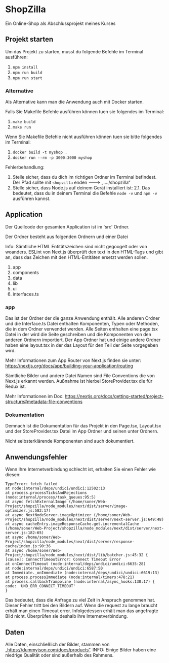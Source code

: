 # ShopZilla

Ein Online-Shop als Abschlussprojekt meines Kurses

## Projekt starten

Um das Projekt zu starten, musst du folgende Befehle im Terminal ausführen:

1. `npm install`
2. `npm run build`
3. `npm run start`

### Alternative

Als Alternative kann man die Anwendung auch mit Docker starten.

Falls Sie Makefile Befehle ausführen können tuen sie folgendes im Terminal:

1. `make build`
2. `make run`

Wenn Sie Makefile Befehle nicht ausführen können tuen sie bitte folgendes im Terminal:

1. `docker build -t myshop .`
2. `docker run --rm -p 3000:3000 myshop`

Fehlerbehandlung:

1. Stelle sicher, dass du dich im richtigen Ordner im Terminal befindest. Der Pfad sollte mit `shopzilla` enden ---> „..../shopzilla“
2. Stelle sicher, dass Node.js auf deinem Gerät installiert ist:
   2.1. Das bedeutet, dass du in deinem Terminal die Befehle `node -v` und `npm -v` ausführen kannst.

## Application

Der Quellcode der gesamten Application ist im 'src' Ordner.

Der Ordner besteht aus folgenden Ordnern und einer Datei

Info: Sämtliche HTML Entitätszeichen sind nicht gegoogelt oder von woanders. ESLint von Next.js
überprüft den text in den HTML-Tags und gibt an, dass das Zeichen mit den HTML-Entitäten ersetzt werden sollen.

1. app
2. components
3. data
4. lib
5. ui
6. interfaces.ts

### app

Das ist der Ordner der die ganze Anwendung enthält. Alle anderen Ordner und die Interface.ts Datei enthalten Komponenten, Typen oder Methoden, die in dem Ordner verwendet werden.
Alle Seiten enthalten eine page.tsx Datei in der wird die Seite geschreiben und die Komponenten von den anderen Ordnern importiert. Der App Ordner hat und einige andere Ordner haben eine layout.tsx in der das Layout für den Teil der Seite vorgegeben wird.

Mehr Informationen zum App Router von Next.js finden sie unter: https://nextjs.org/docs/app/building-your-application/routing

Sämtliche Bilder und andere Datei Namen sind File Conventions die von Next.js erkannt werden. Außnahme ist hierbei StoreProvider.tsx die für Redux ist.

Mehr Informationen im Doc: https://nextjs.org/docs/getting-started/project-structure#metadata-file-conventions

### Dokumentation

Demnach ist die Dokumentation für das Projekt in den Page.tsx, Layout.tsx und der StoreProvider.tsx Datei im App Ordner und seinen unter Ordnern.

Nicht selbsterklärende Komponenten sind auch dokumentiert.

## Anwendungsfehler

Wenn Ihre Internetverbindung schlecht ist, erhalten Sie einen Fehler wie diesen:

```
TypeError: fetch failed
at node:internal/deps/undici/undici:12502:13
at process.processTicksAndRejections (node:internal/process/task_queues:95:5)
at async fetchExternalImage (/home/soner/Web-Project/shopzilla/node_modules/next/dist/server/image-optimizer.js:582:17)
at async NextNodeServer.imageOptimizer (/home/soner/Web-Project/shopzilla/node_modules/next/dist/server/next-server.js:649:48)
at async cacheEntry.imageResponseCache.get.incrementalCache (/home/soner/Web-Project/shopzilla/node_modules/next/dist/server/next-server.js:182:65)
at async /home/soner/Web-Project/shopzilla/node_modules/next/dist/server/response-cache/index.js:90:36
at async /home/soner/Web-Project/shopzilla/node_modules/next/dist/lib/batcher.js:45:32 {
[cause]: ConnectTimeoutError: Connect Timeout Error
at onConnectTimeout (node:internal/deps/undici/undici:6635:28)
at node:internal/deps/undici/undici:6587:50
at Immediate._onImmediate (node:internal/deps/undici/undici:6619:13)
at process.processImmediate (node:internal/timers:478:21)
at process.callbackTrampoline (node:internal/async_hooks:130:17) {
code: 'UND_ERR_CONNECT_TIMEOUT'
}
```

Das bedeutet, dass die Anfrage zu viel Zeit in Anspruch genommen hat. Dieser Fehler tritt bei den Bildern auf. Wenn die request zu lange braucht erhält man einen Timeout error. Infolgedessen erhält man das angefragte Bild nicht. Überprüfen sie deshalb ihre Internetverbindung.

## Daten

Alle Daten, einschließlich der Bilder, stammen von „https://dummyjson.com/docs/products“.
INFO: Einige Bilder haben eine niedrige Qualität oder sind außerhalb des Rahmens.
